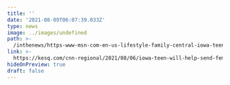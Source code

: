 ```yaml
---
title: ''
date: '2021-08-09T06:07:39.033Z'
type: news
image: ../images/undefined
path: >-
  /inthenews/https-www-msn-com-en-us-lifestyle-family-central-iowa-teen-to-help-send-feminine-hygiene-products-to-kenya-vp-aamzvrb
link: >-
  https://kesq.com/cnn-regional/2021/08/06/iowa-teen-will-help-send-feminine-hygiene-products-to-kenya/
hideOnPreview: true
draft: false
---
```

